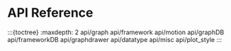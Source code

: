 # API Reference

:::{toctree}
:maxdepth: 2
api/graph
api/framework
api/motion
api/graphDB
api/frameworkDB
api/graphdrawer
api/datatype
api/misc
api/plot_style
:::